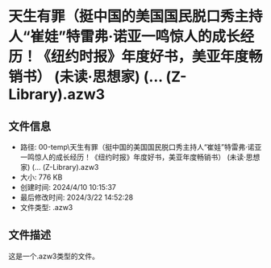 ﻿# 天生有罪（挺中国的美国国民脱口秀主持人“崔娃”特雷弗·诺亚一鸣惊人的成长经历！《纽约时报》年度好书，美亚年度畅销书） (未读·思想家) (... (Z-Library).azw3

## 文件信息
- 路径: 00-temp\天生有罪（挺中国的美国国民脱口秀主持人“崔娃”特雷弗·诺亚一鸣惊人的成长经历！《纽约时报》年度好书，美亚年度畅销书） (未读·思想家) (... (Z-Library).azw3
- 大小: 776 KB
- 创建时间: 2024/4/10 10:15:37
- 最后修改时间: 2024/3/22 14:52:28
- 文件类型: .azw3

## 文件描述
这是一个.azw3类型的文件。

